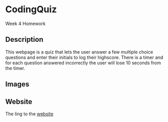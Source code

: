 # CodingQuiz
Week 4 Homework

## Description

This webpage is a quiz that lets the user answer a few multiple choice questions and enter their initials to log their highscore. There is a timer and for each question answered incorrectly the user will lose 10 seconds from the timer.

## Images



## Website

The ling to the [website]()